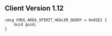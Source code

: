 ## Client Version 1.12

```rust,ignore
cmsg CMSG_AREA_SPIRIT_HEALER_QUERY = 0x02E2 {
    Guid guid;    
}

```
